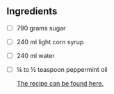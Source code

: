 ## Ingredients

- [ ] 790 grams sugar

- [ ] 240 ml light corn syrup

- [ ] 240 ml water

- [ ] ¼ to ½ teaspoon peppermint oil

  [The recipe can be found here.](recipe.md)
  
  
